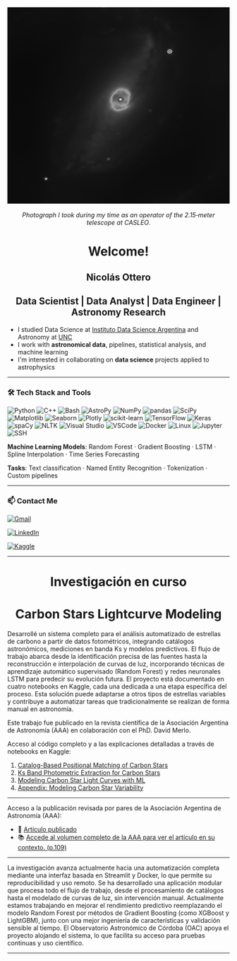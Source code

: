 <div align="center">
  <img src="NGC1097.png" alt="NGC 1097" width="600"/>
  <p><em>Photograph I took during my time as an operator of the 2.15‑meter telescope at CASLEO.</em></p>
</div>

<div align="center">

# Welcome!

## Nicolás Ottero

## Data Scientist | Data Analyst | Data Engineer | Astronomy Research

</div>

- I studied Data Science at [Instituto Data Science Argentina](https://institutodatascience.org/) and Astronomy at [UNC](https://www.unc.edu.ar/)
- I work with **astronomical data**, pipelines, statistical analysis, and machine learning  
- I'm interested in collaborating on **data science** projects applied to astrophysics

---
### 🛠  Tech Stack and Tools

![Python](https://img.shields.io/badge/Python-3670A0?style=for-the-badge&logo=python&logoColor=ffdd54) ![C++](https://img.shields.io/badge/C++-00599C?style=for-the-badge&logo=cplusplus&logoColor=white) ![Bash](https://img.shields.io/badge/Bash-121011?style=for-the-badge&logo=gnubash&logoColor=white) ![AstroPy](https://img.shields.io/badge/AstroPy-ffcc00?style=for-the-badge&logo=astropy&logoColor=black) ![NumPy](https://img.shields.io/badge/NumPy-013243?style=for-the-badge&logo=numpy&logoColor=white) ![pandas](https://img.shields.io/badge/pandas-150458?style=for-the-badge&logo=pandas&logoColor=white) ![SciPy](https://img.shields.io/badge/SciPy-8CAAE6?style=for-the-badge&logo=scipy&logoColor=black) ![Matplotlib](https://img.shields.io/badge/Matplotlib-223A5E?style=for-the-badge&logo=matplotlib&logoColor=white) ![Seaborn](https://img.shields.io/badge/Seaborn-4C72B0?style=for-the-badge&logo=seaborn&logoColor=white) ![Plotly](https://img.shields.io/badge/Plotly-3F4F75?style=for-the-badge&logo=plotly&logoColor=white) ![scikit-learn](https://img.shields.io/badge/scikit--learn-F7931E?style=for-the-badge&logo=scikit-learn&logoColor=white) ![TensorFlow](https://img.shields.io/badge/TensorFlow-FF6F00?style=for-the-badge&logo=tensorflow&logoColor=white) ![Keras](https://img.shields.io/badge/Keras-D00000?style=for-the-badge&logo=keras&logoColor=white) ![spaCy](https://img.shields.io/badge/spaCy-09A3D5?style=for-the-badge&logo=spacy&logoColor=white) ![NLTK](https://img.shields.io/badge/NLTK-4B8BBE?style=for-the-badge&logo=python&logoColor=white) ![Visual Studio](https://img.shields.io/badge/Visual%20Studio-5C2D91?style=for-the-badge&logo=visualstudio&logoColor=white) ![VSCode](https://img.shields.io/badge/VS_Code-007ACC?style=for-the-badge&logo=visual-studio-code&logoColor=white) ![Docker](https://img.shields.io/badge/Docker-2496ED?style=for-the-badge&logo=docker&logoColor=white) ![Linux](https://img.shields.io/badge/Linux-FCC624?style=for-the-badge&logo=linux&logoColor=black) ![Jupyter](https://img.shields.io/badge/Jupyter-F37626?style=for-the-badge&logo=jupyter&logoColor=white) ![SSH](https://img.shields.io/badge/SSH-000000?style=for-the-badge&logo=openssh&logoColor=white)

**Machine Learning Models**: Random Forest · Gradient Boosting · LSTM · Spline Interpolation · Time Series Forecasting

**Tasks**: Text classification · Named Entity Recognition · Tokenization · Custom pipelines

---

### 📫 Contact Me

[![Gmail](https://img.shields.io/badge/Gmail-nicolas.ottero@gmail.com-D14836?style=for-the-badge&logo=gmail&logoColor=white)](mailto:nicolas.ottero@gmail.com)

[![LinkedIn](https://img.shields.io/badge/LinkedIn-Nicolás%20Ottero-0A66C2?style=for-the-badge&logo=linkedin&logoColor=white)](https://www.linkedin.com/in/nicolás-ottero-68b8182b8/)

[![Kaggle](https://img.shields.io/badge/Kaggle-nicolsottero-20BEFF?style=for-the-badge&logo=kaggle&logoColor=white)](https://www.kaggle.com/nicolsottero)

---

<div align="center">
  
# Investigación en curso

# Carbon Stars Lightcurve Modeling

</div>

Desarrollé un sistema completo para el análisis automatizado de estrellas de carbono a partir de datos fotométricos, integrando catálogos astronómicos, mediciones en banda Ks y modelos predictivos. El flujo de trabajo abarca desde la identificación precisa de las fuentes hasta la reconstrucción e interpolación de curvas de luz, incorporando técnicas de aprendizaje automático supervisado (Random Forest) y redes neuronales LSTM para predecir su evolución futura. El proyecto está documentado en cuatro notebooks en Kaggle, cada una dedicada a una etapa específica del proceso. Esta solución puede adaptarse a otros tipos de estrellas variables y contribuye a automatizar tareas que tradicionalmente se realizan de forma manual en astronomía.

Este trabajo fue publicado en la revista científica de la Asociación Argentina de Astronomía (AAA) en colaboración con el PhD. David Merlo. 

Acceso al código completo y a las explicaciones detalladas a través de notebooks en Kaggle:

1. [Catalog-Based Positional Matching of Carbon Stars](https://www.kaggle.com/code/nicolsottero/catalog-based-positional-matching-of-carbon-stars)
2. [Ks Band Photometric Extraction for Carbon Stars](https://www.kaggle.com/code/nicolsottero/ks-band-photometric-extraction-for-carbon-star)
3. [Modeling Carbon Star Light Curves with ML](https://www.kaggle.com/code/nicolsottero/modeling-carbon-star-light-curves-with-ml)
4. [Appendix: Modeling Carbon Star Variability](https://www.kaggle.com/code/nicolsottero/appendix-modeling-carbon-star-variability)

---

Acceso a la publicación revisada por pares de la Asociación Argentina de Astronomía (AAA):

* 📄 [Artículo publicado](https://drive.google.com/file/d/1wQlFtGvqs0r029vZ8lFyNmbOz6qsI1Gd/view)
* 📚 [Accede al volumen completo de la AAA para ver el artículo en su contexto. (p.109)](http://astronomiaargentina.org.ar/uploads/docs/baaa66.pdf)

---

La investigación avanza actualmente hacia una automatización completa mediante una interfaz basada en Streamlit y Docker, lo que permite su reproducibilidad y uso remoto. Se ha desarrollado una aplicación modular que procesa todo el flujo de trabajo, desde el procesamiento de catálogos hasta el modelado de curvas de luz, sin intervención manual. Actualmente estamos trabajando en mejorar el rendimiento predictivo reemplazando el modelo Random Forest por métodos de Gradient Boosting (como XGBoost y LightGBM), junto con una mejor ingeniería de características y validación sensible al tiempo. El Observatorio Astronómico de Córdoba (OAC) apoya el proyecto alojando el sistema, lo que facilita su acceso para pruebas continuas y uso científico.

---

